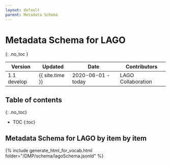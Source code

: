 ```yaml
---
layout: default
parent: Metadata Schema
---
```


# Metadata Schema for LAGO
{: .no_toc }

|Version| Updated | Date |Contributors|
|-------|---------|------|------------|
| 1.1 develop | {{ site.time }} | 2020-06-01 - today | LAGO Collaboration |


## Table of contents
{: .no_toc}

- TOC
{:toc}


## Metadata Schema for LAGO by item by item

{% include generate_html_for_vocab.html folder="/DMP/schema/lagoSchema.jsonld" %}





